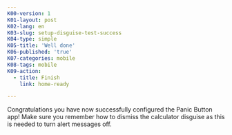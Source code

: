 ```yaml
---
K00-version: 1
K01-layout: post
K02-lang: en
K03-slug: setup-disguise-test-success
K04-type: simple
K05-title: 'Well done'
K06-published: 'true'
K07-categories: mobile
K08-tags: mobile
K09-action:
  - title: Finish
    link: home-ready

---
```


Congratulations you have now successfully configured the Panic Button app! Make sure you remember how to dismiss the calculator disguise as this is needed to turn alert messages off.